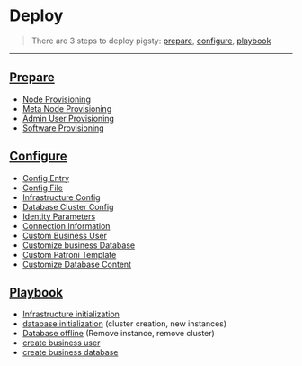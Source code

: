 # Deploy

> There are 3 steps to deploy pigsty: [prepare](#prepare), [configure](#configure), [playbook](#playbook)



----------------------------

## [Prepare](d-prepare.md)

- [Node Provisioning](d-prepare.md#node-provisioning)
- [Meta Node Provisioning](d-prepare.md#meta-provisioning)
- [Admin User Provisioning](d-prepare.md#admin-provisioning)
- [Software Provisioning](d-prepare.md#software-provisioning)



## [Configure](c-config.md)

- [Config Entry](v-config.md#config-entry)
- [Config File](v-config.md#config-file)
- [Infrastructure Config](v-config.md#infrastructure-config)
- [Database Cluster Config](v-config.md#database-cluster-configuration)
- [Identity Parameters](-config.md#identity-parameters)
- [Connection Information](c-config.md#connect-parameters)
- [Custom Business User](c-user.md)
- [Customize business Database](c-database.md)
- [Custom Patroni Template](t-patroni-template.md)
- [Customize Database Content](v-pgsql-customize.md)



## [Playbook](p-playbook.md)

- [Infrastructure initialization](p-infra.md)
- [database initialization](p-pgsql.md) (cluster creation, new instances)
- [Database offline](p-pgsql-remove.md) (Remove instance, remove cluster)
- [create business user](p-pgsql-createuser.md)
- [create business database](p-pgsql-createdb.md)

